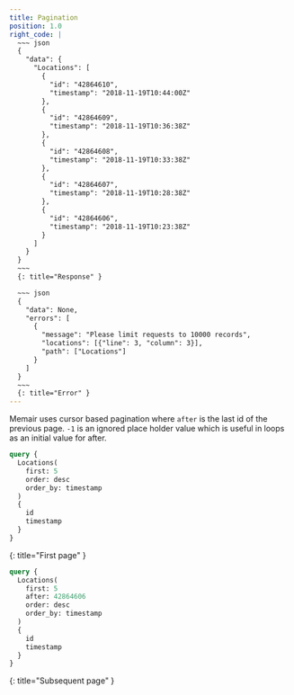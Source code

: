 ```yaml
---
title: Pagination
position: 1.0
right_code: |
  ~~~ json
  {
    "data": {
      "Locations": [
        {
          "id": "42864610",
          "timestamp": "2018-11-19T10:44:00Z"
        },
        {
          "id": "42864609",
          "timestamp": "2018-11-19T10:36:38Z"
        },
        {
          "id": "42864608",
          "timestamp": "2018-11-19T10:33:38Z"
        },
        {
          "id": "42864607",
          "timestamp": "2018-11-19T10:28:38Z"
        },
        {
          "id": "42864606",
          "timestamp": "2018-11-19T10:23:38Z"
        }
      ]
    }
  }
  ~~~
  {: title="Response" }

  ~~~ json
  {
    "data": None,
    "errors": [
      {
        "message": "Please limit requests to 10000 records",
        "locations": [{"line": 3, "column": 3}],
        "path": ["Locations"]
      }
    ]
  }
  ~~~
  {: title="Error" }
---
```


Memair uses cursor based pagination where `after` is the last id of the previous page. `-1` is an ignored place holder value which is useful in loops as an initial value for after.


~~~ graphql
query {
  Locations(
    first: 5
    order: desc
    order_by: timestamp
  )
  {
    id
    timestamp
  }
}

~~~
{: title="First page" }
~~~ graphql
query {
  Locations(
    first: 5
    after: 42864606
    order: desc
    order_by: timestamp
  )
  {
    id
    timestamp
  }
}

~~~
{: title="Subsequent page" }
